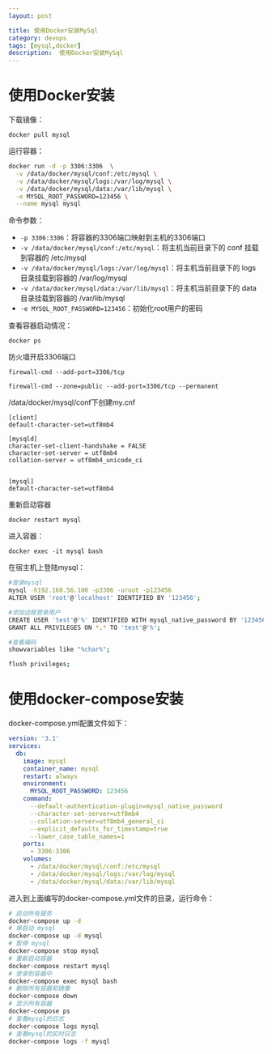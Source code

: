 ```yaml
---
layout: post

title: 使用Docker安装MySql
category: devops
tags: [mysql,docker]
description:  使用Docker安装MySql
---
```


# 使用Docker安装

下载镜像：

```
docker pull mysql
```

运行容器：

```bash
docker run -d -p 3306:3306  \
  -v /data/docker/mysql/conf:/etc/mysql \
  -v /data/docker/mysql/logs:/var/log/mysql \
  -v /data/docker/mysql/data:/var/lib/mysql \
  -e MYSQL_ROOT_PASSWORD=123456 \
  --name mysql mysql
```

命令参数：

- `-p 3306:3306`：将容器的3306端口映射到主机的3306端口
- `-v /data/docker/mysql/conf:/etc/mysql`：将主机当前目录下的 conf 挂载到容器的 /etc/mysql
- `-v /data/docker/mysql/logs:/var/log/mysql`：将主机当前目录下的 logs 目录挂载到容器的 /var/log/mysql
- `-v /data/docker/mysql/data:/var/lib/mysql`：将主机当前目录下的 data 目录挂载到容器的 /var/lib/mysql
- `-e MYSQL_ROOT_PASSWORD=123456`：初始化root用户的密码

查看容器启动情况：

```
docker ps
```

防火墙开启3306端口

```
firewall-cmd --add-port=3306/tcp

firewall-cmd --zone=public --add-port=3306/tcp --permanent
```

/data/docker/mysql/conf下创建my.cnf

```
[client]
default-character-set=utf8mb4

[mysqld]
character-set-client-handshake = FALSE
character-set-server = utf8mb4
collation-server = utf8mb4_unicode_ci


[mysql]
default-character-set=utf8mb4
```

重新启动容器

```
docker restart mysql
```

进入容器：

```
docker exec -it mysql bash
```

在宿主机上登陆mysql：

```bash
#登录mysql
mysql -h192.168.56.100 -p3306 -uroot -p123456
ALTER USER 'root'@'localhost' IDENTIFIED BY '123456';

#添加远程登录用户
CREATE USER 'test'@'%' IDENTIFIED WITH mysql_native_password BY '123456';
GRANT ALL PRIVILEGES ON *.* TO 'test'@'%';

#查看编码
showvariables like "%char%";

flush privileges;
```

# 使用docker-compose安装

docker-compose.yml配置文件如下：

```yml
version: '3.1'
services:
  db:
    image: mysql
    container_name: mysql 
    restart: always
    environment:
      MYSQL_ROOT_PASSWORD: 123456
    command:
      --default-authentication-plugin=mysql_native_password
      --character-set-server=utf8mb4
      --collation-server=utf8mb4_general_ci
      --explicit_defaults_for_timestamp=true
      --lower_case_table_names=1
    ports:
      - 3306:3306
    volumes:
      - /data/docker/mysql/conf:/etc/mysql
      - /data/docker/mysql/logs:/var/log/mysql 
      - /data/docker/mysql/data:/var/lib/mysql
```

进入到上面编写的docker-compose.yml文件的目录，运行命令：

```bash
# 启动所有服务
docker-compose up -d
# 单启动 mysql
docker-compose up -d mysql
# 暂停 mysql
docker-compose stop mysql
# 重新启动容器
docker-compose restart mysql
# 登录到容器中
docker-compose exec mysql bash
# 删除所有容器和镜像
docker-compose down
# 显示所有容器
docker-compose ps
# 查看mysql的日志
docker-compose logs mysql
# 查看mysql的实时日志
docker-compose logs -f mysql
```